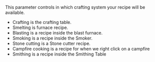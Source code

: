 This parameter controls in which crafting system your recipe will be available.

* Crafting is the crafting table.
* Smelting is furnace recipe.
* Blasting is a recipe inside the blast furnace.
* Smoking is a recipe inside the Smoker.
* Stone cutting is a Stone cutter recipe.
* Campfire cooking is a recipe for when we right click on a campfire
* Smithing is a recipe inside the Smithing Table